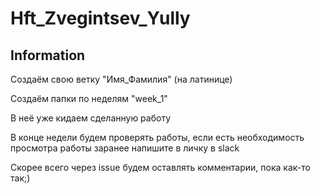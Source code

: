 # Hft_Zvegintsev_Yully



## Information

Создаём свою ветку "Имя_Фамилия" (на латинице)

Создаём папки по неделям "week_1"

В неё уже кидаем сделанную работу

В конце недели будем проверять работы, если есть необходимость просмотра работы заранее напишите в личку в slack

Скорее всего через issue будем оставлять комментарии, пока как-то так;)
